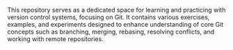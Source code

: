 This repository serves as a dedicated space for learning and practicing with version control systems, focusing on Git. It contains various exercises, examples, and experiments designed to enhance understanding of core Git concepts such as branching, merging, rebasing, resolving conflicts, and working with remote repositories.
